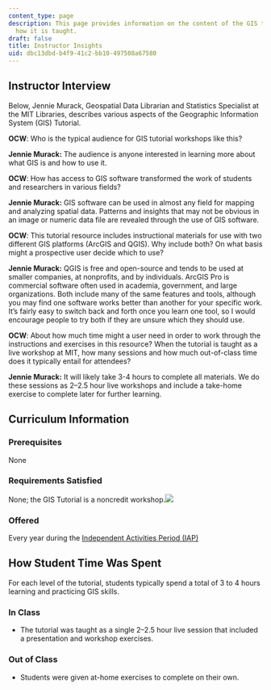 ```yaml
---
content_type: page
description: This page provides information on the content of the GIS tutorial and
  how it is taught.
draft: false
title: Instructor Insights
uid: dbc13dbd-b4f9-41c2-bb10-497508a67580
---
```

## Instructor Interview

Below, Jennie Murack, Geospatial Data Librarian and Statistics Specialist at the MIT Libraries, describes various aspects of the Geographic Information System (GIS) Tutorial.

**OCW**: Who is the typical audience for GIS tutorial workshops like this?

**Jennie Murack:** The audience is anyone interested in learning more about what GIS is and how to use it.

**OCW**: How has access to GIS software transformed the work of students and researchers in various fields?

**Jennie Murack:** GIS software can be used in almost any field for mapping and analyzing spatial data. Patterns and insights that may not be obvious in an image or numeric data file are revealed through the use of GIS software.

**OCW**: This tutorial resource includes instructional materials for use with two different GIS platforms (ArcGIS and QGIS). Why include both? On what basis might a prospective user decide which to use?

**Jennie Murack:** QGIS is free and open-source and tends to be used at smaller companies, at nonprofits, and by individuals. ArcGIS Pro is commercial software often used in academia, government, and large organizations. Both include many of the same features and tools, although you may find one software works better than another for your specific work. It’s fairly easy to switch back and forth once you learn one tool, so I would encourage people to try both if they are unsure which they should use.

**OCW**: About how much time might a user need in order to work through the instructions and exercises in this resource? When the tutorial is taught as a live workshop at MIT, how many sessions and how much out-of-class time does it typically entail for attendees?

**Jennie Murack:** It will likely take 3-4 hours to complete all materials. We do these sessions as 2–2.5 hour live workshops and include a take-home exercise to complete later for further learning.

## Curriculum Information

### Prerequisites

None

### Requirements Satisfied

None; the GIS Tutorial is a noncredit workshop.![](/images/educator/icon-question-unrestrict.png)

### Offered

Every year during the [Independent Activities Period (IAP)](http://catalog.mit.edu/mit/undergraduate-education/academic-research-options/independent-activities-period/)

## How Student Time Was Spent

For each level of the tutorial, students typically spend a total of 3 to 4 hours learning and practicing GIS skills.

### In Class

- The tutorial was taught as a single 2–2.5 hour live session that included a presentation and workshop exercises.

### Out of Class

- Students were given at-home exercises to complete on their own.